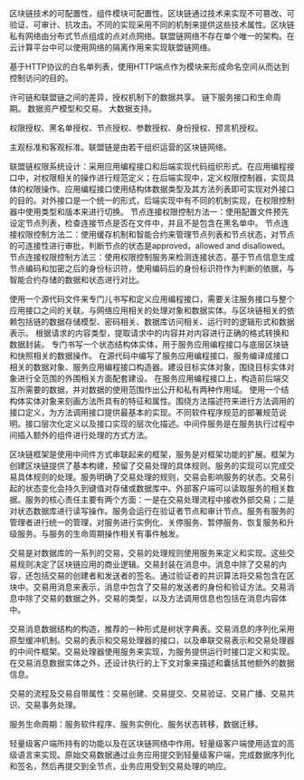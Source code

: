 区块链技术的可配置性，组件模块可配置性。区块链通过技术来实现不可篡改、可验证、可审计、抗攻击。不同的实现采用不同的机制来提供这些技术属性。区块链私有网络由分布式节点组成的点对点网络。联盟链网络不存在单个唯一的架构。在云计算平台中可以使用网络的隔离作用来实现联盟链网络。

基于HTTP协议的白名单列表，使用HTTP端点作为模块来形成命名空间从而达到控制访问的目的。

许可链和联盟链之间的差异，授权机制下的数据共享。
链下服务接口和生命周期。
数据资产模型和交易。
大数据支持。

权限授权、黑名单授权、节点授权、参数授权、身份授权、预言机授权。

主观标准和客观标准。联盟链是由若干组织运营的区块链网络。

联盟链权限系统设计：采用应用编程接口和后端实现代码组织形式。在应用编程接口中，对权限相关的操作进行规范定义；在后端实现中，定义权限控制器，实现具体的权限操作。应用编程接口使用结构体数据类型及其方法列表即可实现对外接口的目的。对外接口是一个统一的形式，后端实现中有不同的机制实现，在权限控制器中使用类型和版本来进行切换。
节点连接权限控制方法一：使用配置文件预先设定节点列表，检查连接节点是否在文件中，并且不是包含在黑名单中。
节点连接权限控制方法二：使用缓存机制和智能合约来管理节点列表和节点状态，对节点的可连接性进行审批，判断节点的状态是approved，allowed and disallowed。
节点连接权限控制方法三：使用权限控制服务来检测连接状态，基于节点信息生成节点编码和加密之后的身份标识符，使用编码后的身份标识符作为判断的依据，与智能合约存储的数据和状态进行对比。

使用一个源代码文件来专门儿书写和定义应用编程接口，需要关注服务接口与整个应用接口之间的关联。与网络应用相关的处理对象和数据实体。与区块链相关的依赖包括链的数据存储模型、密码相关、数据库访问相关、运行时的逻辑形式和数据表示。
根据请求的内容类型，提取请求中的内容并对内容进行正确的格式转换和数据封装。
专门书写一个状态结构体实体，用于服务应用编程接口与底层区块链和快照相关的数据操作。
在源代码中编写了服务应用编程接口、服务编译成接口相关的数据对象、服务应用编程接口构造器。建设目标实体对象，围绕目标实体对象进行全范围的外围相关方面配套建设。
在服务应用编程接口上，构造前后端交互所需要的数据，并对数据的使用范围作出公开和私有两种作用域。
使用一个结构体实体对象来刻画方法所具有的特征和属性。围绕方法描述符来进行方法调用的接口定义，为方法调用接口提供最基本的实现。不同软件程序规范的部署规范说明。接口层次化定义以及接口实现的层次化描述。中间件服务是在服务执行过程中间插入额外的组件进行处理的方式方法。

区块链框架是使用中间件方式串联起来的框架，服务是对框架功能的扩展。框架为创建区块链提供了基本构建，预留了交易处理的具体规则。服务的实现可以完成交易具体规则的处理。服务明确了交易处理的规则，交易会影响服务的状态。交易引起的状态变化会持久到键值对存储或数据库中。外部客户端可以读取服务的相关数据。服务的核心责任主要有两个方面：一是在交易处理流程中接收外部交易；二是对状态数据库进行读写操作。服务会运行在验证者节点和审计节点。服务有服务的管理者进行统一的管理，对服务进行实例化、关停服务、暂停服务、恢复服务和升级服务。与服务的生命周期操作相关有事件触发。

交易是对数据库的一系列的交易，交易的处理规则使用服务来定义和实现。这些交易规则决定了区块链应用的商业逻辑。交易封装在消息中。消息中除了交易的内容，还包括交易的创建者和发送者的签名。通过验证者的共识算法将交易包含在区块中。交易用消息来表示，消息中包含了交易的发送者的身份和验证方法。交易消息中除了交易的数据之外，交易的类型，以及方法调用信息也包括在消息内容体中。

交易消息数据结构的构造，推荐的一种形式是树状字典表。交易消息的序列化采用原型缓冲机制。交易的表示和交易处理器的接口，以及串联交易表示和交易处理器的中间件框架。交易处理器使用服务来实现，为服务提供运行时接口定义和实现。在交易消息数据实体之外，还设计执行的上下文对象来描述和囊括其他额外的数据信息。

交易的流程及交易自带属性：交易创建、交易提交、交易验证、交易广播、交易共识、交易事务处理。

服务生命周期：服务软件程序、服务实例化、服务状态转移，数据迁移。

轻量级客户端所持有的功能以及在区块链网络中作用。轻量级客户端使用适宜的高级语言来实现。原始交易数据通过业务应用提交到轻量级客户端，完成数据序列化和签名，然后再提交到全节点，业务应用受到交易处理的响应。
